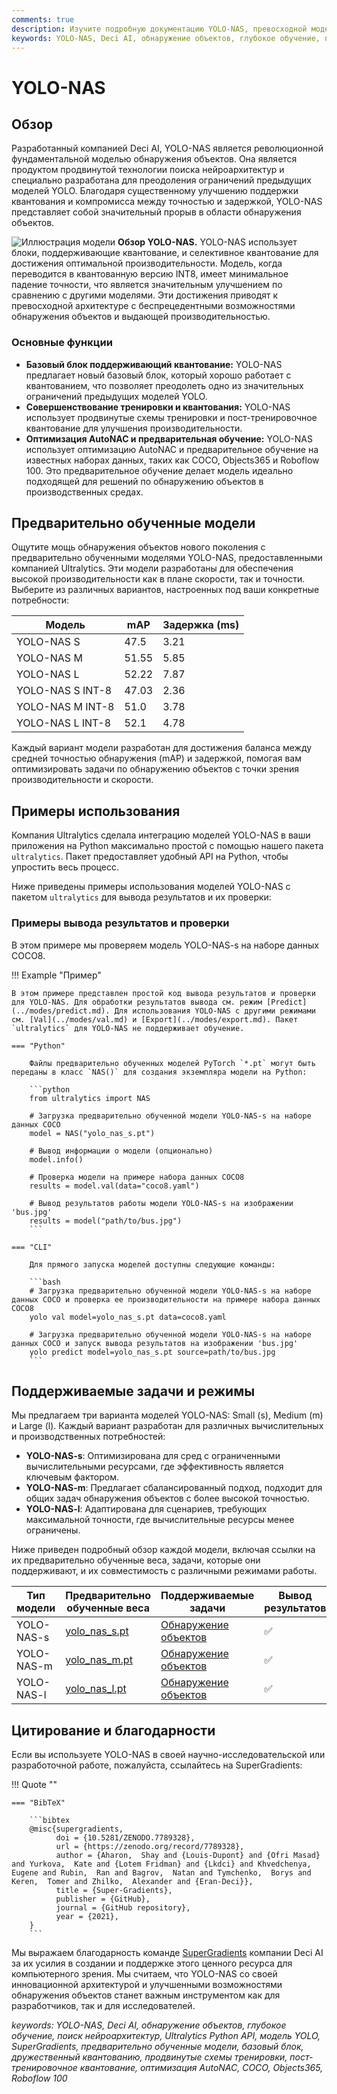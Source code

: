 ```yaml
---
comments: true
description: Изучите подробную документацию YOLO-NAS, превосходной модели обнаружения объектов. Узнайте о ее функциях, предварительно обученных моделях, использовании с помощью Ultralytics Python API и многом другом.
keywords: YOLO-NAS, Deci AI, обнаружение объектов, глубокое обучение, поиск нейроархитектур, Ultralytics Python API, модель YOLO, предварительно обученные модели, квантизация, оптимизация, COCO, Objects365, Roboflow 100
---
```


# YOLO-NAS

## Обзор

Разработанный компанией Deci AI, YOLO-NAS является революционной фундаментальной моделью обнаружения объектов. Она является продуктом продвинутой технологии поиска нейроархитектур и специально разработана для преодоления ограничений предыдущих моделей YOLO. Благодаря существенному улучшению поддержки квантования и компромисса между точностью и задержкой, YOLO-NAS представляет собой значительный прорыв в области обнаружения объектов.

![Иллюстрация модели](https://learnopencv.com/wp-content/uploads/2023/05/yolo-nas_COCO_map_metrics.png)
**Обзор YOLO-NAS.** YOLO-NAS использует блоки, поддерживающие квантование, и селективное квантование для достижения оптимальной производительности. Модель, когда переводится в квантованную версию INT8, имеет минимальное падение точности, что является значительным улучшением по сравнению с другими моделями. Эти достижения приводят к превосходной архитектуре с беспрецедентными возможностями обнаружения объектов и выдающей производительностью.

### Основные функции

- **Базовый блок поддерживающий квантование:** YOLO-NAS предлагает новый базовый блок, который хорошо работает с квантованием, что позволяет преодолеть одно из значительных ограничений предыдущих моделей YOLO.
- **Совершенствование тренировки и квантования:** YOLO-NAS использует продвинутые схемы тренировки и пост-тренировочное квантование для улучшения производительности.
- **Оптимизация AutoNAC и предварительная обучение:** YOLO-NAS использует оптимизацию AutoNAC и предварительное обучение на известных наборах данных, таких как COCO, Objects365 и Roboflow 100. Это предварительное обучение делает модель идеально подходящей для решений по обнаружению объектов в производственных средах.

## Предварительно обученные модели

Ощутите мощь обнаружения объектов нового поколения с предварительно обученными моделями YOLO-NAS, предоставленными компанией Ultralytics. Эти модели разработаны для обеспечения высокой производительности как в плане скорости, так и точности. Выберите из различных вариантов, настроенных под ваши конкретные потребности:

| Модель           | mAP   | Задержка (ms) |
| ---------------- | ----- | ------------- |
| YOLO-NAS S       | 47.5  | 3.21          |
| YOLO-NAS M       | 51.55 | 5.85          |
| YOLO-NAS L       | 52.22 | 7.87          |
| YOLO-NAS S INT-8 | 47.03 | 2.36          |
| YOLO-NAS M INT-8 | 51.0  | 3.78          |
| YOLO-NAS L INT-8 | 52.1  | 4.78          |

Каждый вариант модели разработан для достижения баланса между средней точностью обнаружения (mAP) и задержкой, помогая вам оптимизировать задачи по обнаружению объектов с точки зрения производительности и скорости.

## Примеры использования

Компания Ultralytics сделала интеграцию моделей YOLO-NAS в ваши приложения на Python максимально простой с помощью нашего пакета `ultralytics`. Пакет предоставляет удобный API на Python, чтобы упростить весь процесс.

Ниже приведены примеры использования моделей YOLO-NAS с пакетом `ultralytics` для вывода результатов и их проверки:

### Примеры вывода результатов и проверки

В этом примере мы проверяем модель YOLO-NAS-s на наборе данных COCO8.

!!! Example "Пример"

    В этом примере представлен простой код вывода результатов и проверки для YOLO-NAS. Для обработки результатов вывода см. режим [Predict](../modes/predict.md). Для использования YOLO-NAS с другими режимами см. [Val](../modes/val.md) и [Export](../modes/export.md). Пакет `ultralytics` для YOLO-NAS не поддерживает обучение.

    === "Python"

        Файлы предварительно обученных моделей PyTorch `*.pt` могут быть переданы в класс `NAS()` для создания экземпляра модели на Python:

        ```python
        from ultralytics import NAS

        # Загрузка предварительно обученной модели YOLO-NAS-s на наборе данных COCO
        model = NAS("yolo_nas_s.pt")

        # Вывод информации о модели (опционально)
        model.info()

        # Проверка модели на примере набора данных COCO8
        results = model.val(data="coco8.yaml")

        # Вывод результатов работы модели YOLO-NAS-s на изображении 'bus.jpg'
        results = model("path/to/bus.jpg")
        ```

    === "CLI"

        Для прямого запуска моделей доступны следующие команды:

        ```bash
        # Загрузка предварительно обученной модели YOLO-NAS-s на наборе данных COCO и проверка ее производительности на примере набора данных COCO8
        yolo val model=yolo_nas_s.pt data=coco8.yaml

        # Загрузка предварительно обученной модели YOLO-NAS-s на наборе данных COCO и запуск вывода результатов на изображении 'bus.jpg'
        yolo predict model=yolo_nas_s.pt source=path/to/bus.jpg
        ```

## Поддерживаемые задачи и режимы

Мы предлагаем три варианта моделей YOLO-NAS: Small (s), Medium (m) и Large (l). Каждый вариант разработан для различных вычислительных и производственных потребностей:

- **YOLO-NAS-s**: Оптимизирована для сред с ограниченными вычислительными ресурсами, где эффективность является ключевым фактором.
- **YOLO-NAS-m**: Предлагает сбалансированный подход, подходит для общих задач обнаружения объектов с более высокой точностью.
- **YOLO-NAS-l**: Адаптирована для сценариев, требующих максимальной точности, где вычислительные ресурсы менее ограничены.

Ниже приведен подробный обзор каждой модели, включая ссылки на их предварительно обученные веса, задачи, которые они поддерживают, и их совместимость с различными режимами работы.

| Тип модели | Предварительно обученные веса                                                                 | Поддерживаемые задачи                      | Вывод результатов | Проверка | Обучение | Экспорт |
| ---------- | --------------------------------------------------------------------------------------------- | ------------------------------------------ | ----------------- | -------- | -------- | ------- |
| YOLO-NAS-s | [yolo_nas_s.pt](https://github.com/ultralytics/assets/releases/download/v0.0.0/yolo_nas_s.pt) | [Обнаружение объектов](../tasks/detect.md) | ✅                | ✅       | ❌       | ✅      |
| YOLO-NAS-m | [yolo_nas_m.pt](https://github.com/ultralytics/assets/releases/download/v0.0.0/yolo_nas_m.pt) | [Обнаружение объектов](../tasks/detect.md) | ✅                | ✅       | ❌       | ✅      |
| YOLO-NAS-l | [yolo_nas_l.pt](https://github.com/ultralytics/assets/releases/download/v0.0.0/yolo_nas_l.pt) | [Обнаружение объектов](../tasks/detect.md) | ✅                | ✅       | ❌       | ✅      |

## Цитирование и благодарности

Если вы используете YOLO-NAS в своей научно-исследовательской или разработочной работе, пожалуйста, ссылайтесь на SuperGradients:

!!! Quote ""

    === "BibTeX"

        ```bibtex
        @misc{supergradients,
              doi = {10.5281/ZENODO.7789328},
              url = {https://zenodo.org/record/7789328},
              author = {Aharon,  Shay and {Louis-Dupont} and {Ofri Masad} and Yurkova,  Kate and {Lotem Fridman} and {Lkdci} and Khvedchenya,  Eugene and Rubin,  Ran and Bagrov,  Natan and Tymchenko,  Borys and Keren,  Tomer and Zhilko,  Alexander and {Eran-Deci}},
              title = {Super-Gradients},
              publisher = {GitHub},
              journal = {GitHub repository},
              year = {2021},
        }
        ```

Мы выражаем благодарность команде [SuperGradients](https://github.com/Deci-AI/super-gradients/) компании Deci AI за их усилия в создании и поддержке этого ценного ресурса для компьютерного зрения. Мы считаем, что YOLO-NAS со своей инновационной архитектурой и улучшенными возможностями обнаружения объектов станет важным инструментом как для разработчиков, так и для исследователей.

_keywords: YOLO-NAS, Deci AI, обнаружение объектов, глубокое обучение, поиск нейроархитектур, Ultralytics Python API, модель YOLO, SuperGradients, предварительно обученные модели, базовый блок, дружественный квантованию, продвинутые схемы тренировки, пост-тренировочное квантование, оптимизация AutoNAC, COCO, Objects365, Roboflow 100_
